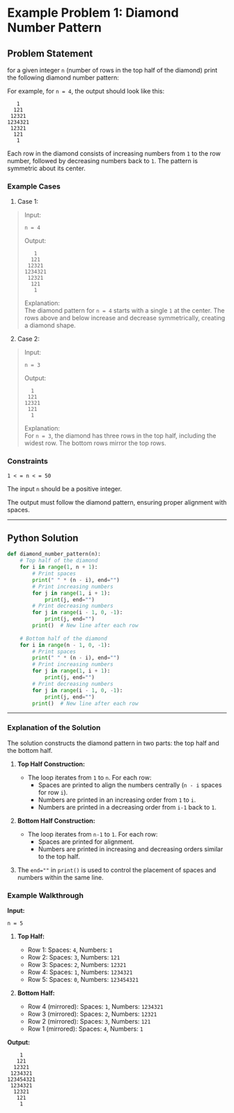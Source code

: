 # Example Problem 1: Diamond Number Pattern

## Problem Statement
for a given integer `n` (number of rows in the top half of the diamond) print the following diamond number pattern: 

For example, for `n = 4`, the output should look like this:
```
   1
  121
 12321
1234321
 12321
  121
   1
```

Each row in the diamond consists of increasing numbers from `1` to the row number, followed by decreasing numbers back to `1`. The pattern is symmetric about its center.

### Example Cases

1. Case 1:
>Input:
>```
>n = 4
>```
>
>Output:
>  ```
>     1
>    121
>   12321
>  1234321
>   12321
>    121
>     1
>  ```
>
>Explanation:  
>The diamond pattern for `n = 4` starts with a single `1` at the center. The rows above and below increase and decrease symmetrically, creating a diamond shape.

2. Case 2:
>Input:
>```
>n = 3
>```
>
>Output:
>  ```
>    1
>   121
>  12321
>   121
>    1
>  ```
>
>Explanation:  
>For `n = 3`, the diamond has three rows in the top half, including the widest row. The bottom rows mirror the top rows.

### Constraints
`1 < = n < = 50`

The input `n` should be a positive integer.

The output must follow the diamond pattern, ensuring proper alignment with spaces.

---

## Python Solution
```python
def diamond_number_pattern(n):
    # Top half of the diamond
    for i in range(1, n + 1):
        # Print spaces
        print(" " * (n - i), end="")
        # Print increasing numbers
        for j in range(1, i + 1):
            print(j, end="")
        # Print decreasing numbers
        for j in range(i - 1, 0, -1):
            print(j, end="")
        print()  # New line after each row
    
    # Bottom half of the diamond
    for i in range(n - 1, 0, -1):
        # Print spaces
        print(" " * (n - i), end="")
        # Print increasing numbers
        for j in range(1, i + 1):
            print(j, end="")
        # Print decreasing numbers
        for j in range(i - 1, 0, -1):
            print(j, end="")
        print()  # New line after each row
```

---

### Explanation of the Solution
The solution constructs the diamond pattern in two parts: the top half and the bottom half. 

1. **Top Half Construction:**
   - The loop iterates from `1` to `n`. For each row:
     - Spaces are printed to align the numbers centrally (`n - i` spaces for row `i`).
     - Numbers are printed in an increasing order from `1` to `i`.
     - Numbers are printed in a decreasing order from `i-1` back to `1`.

2. **Bottom Half Construction:**
   - The loop iterates from `n-1` to `1`. For each row:
     - Spaces are printed for alignment.
     - Numbers are printed in increasing and decreasing orders similar to the top half.

3. The `end=""` in `print()` is used to control the placement of spaces and numbers within the same line.

### Example Walkthrough
**Input:**
```
n = 5
```

1. **Top Half:**
   - Row 1: Spaces: `4`, Numbers: `1`
   - Row 2: Spaces: `3`, Numbers: `121`
   - Row 3: Spaces: `2`, Numbers: `12321`
   - Row 4: Spaces: `1`, Numbers: `1234321`
   - Row 5: Spaces: `0`, Numbers: `123454321`

2. **Bottom Half:**
   - Row 4 (mirrored): Spaces: `1`, Numbers: `1234321`
   - Row 3 (mirrored): Spaces: `2`, Numbers: `12321`
   - Row 2 (mirrored): Spaces: `3`, Numbers: `121`
   - Row 1 (mirrored): Spaces: `4`, Numbers: `1`

**Output:**
```
    1
   121
  12321
 1234321
123454321
 1234321
  12321
   121
    1
```
